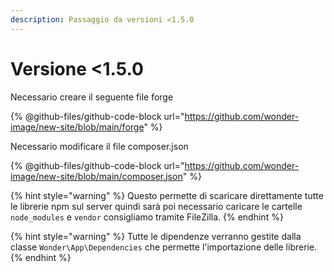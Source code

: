 ```yaml
---
description: Passaggio da versioni <1.5.0
---
```


# Versione <1.5.0

Necessario creare il seguente file forge

{% @github-files/github-code-block url="https://github.com/wonder-image/new-site/blob/main/forge" %}

Necessario modificare il file composer.json

{% @github-files/github-code-block url="https://github.com/wonder-image/new-site/blob/main/composer.json" %}

{% hint style="warning" %}
Questo permette di scaricare direttamente tutte le librerie npm sul server quindi sarà poi necessario caricare le cartelle `node_modules` e `vendor` consigliamo tramite FileZilla.     &#x20;
{% endhint %}

{% hint style="warning" %}
Tutte le dipendenze verranno gestite dalla classe `Wonder\App\Dependencies` che permette l'importazione delle librerie.
{% endhint %}

